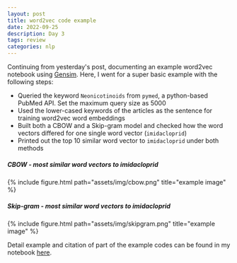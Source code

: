 ```yaml
---
layout: post
title: word2vec code example 
date: 2022-09-25
description: Day 3
tags: review
categories: nlp
---
```

Continuing from yesterday's post, documenting an example word2vec notebook using [Gensim](https://radimrehurek.com/gensim/models/word2vec.html). Here, I went for a super basic example with the following steps:
- Queried the keyword `Neonicotinoids` from `pymed`, a python-based PubMed API. Set the maximum query size as 5000
- Used the lower-cased keywords of the articles as the sentence for training word2vec word embeddings
- Built both a CBOW and a Skip-gram model and checked how the word vectors differed for one single word vector (`imidacloprid`)
- Printed out the top 10 similar word vector to `imidacloprid` under both methods

##### CBOW - most similar word vectors to imidacloprid
<div class="row">
    <div class="col-sm mt-3 mt-md-0">
        {% include figure.html path="assets/img/cbow.png" title="example image" %}
    </div>
</div>

##### Skip-gram - most similar word vectors to imidacloprid
<div class="row">
    <div class="col-sm mt-3 mt-md-0">
        {% include figure.html path="assets/img/skipgram.png" title="example image" %}
    </div>
</div>

Detail example and citation of part of the example codes can be found in my notebook [here](https://github.com/achchg/achchg.github.io/blob/master/jupyternb/2022-09-25-word2vec.ipynb).